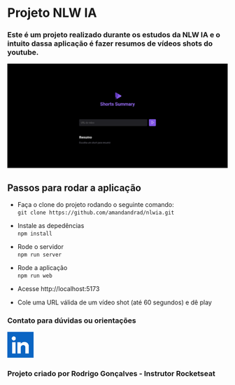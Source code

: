 # Projeto NLW IA

### Este é um projeto realizado durante os estudos da NLW IA e o intuito dassa aplicação é fazer resumos de vídeos shots do youtube.

<img src="./.github/screenchot.png" alt="Imagem da aplicação">

## Passos para rodar a aplicação

- Faça o clone do projeto rodando o seguinte comando:
  <br> `git clone https://github.com/amandandrad/nlwia.git`

- Instale as depedências
  <br> `npm install`

- Rode o servidor
  <br>`npm run server`

- Rode a aplicação
  <br> `npm run web`

- Acesse http://localhost:5173

- Cole uma URL válida de um vídeo shot (até 60 segundos) e dê play


### Contato para dúvidas ou orientações
<a href="https://www.linkedin.com/in/amanda-andrade2023/">
  <img src="./.github/logolinke.png" alt="Logo Linkendin" alingn="center" heigth="50" width="60">
</a>

### Projeto criado por Rodrigo Gonçalves - Instrutor Rocketseat
